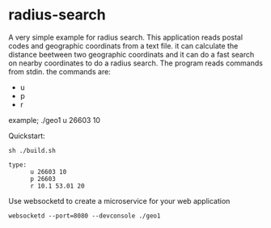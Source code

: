 # radius-search
A very simple example for radius search. 
This application reads postal codes and geographic coordinats from a text file.
it can calculate the distance beetween two geographic coordinats and it
can do a fast search on nearby coordinates to do a radius search.
The program reads commands from stdin. the commands are:

- u <postal-code> <radius-km>
- p <postal-code>
- r <lon> <lat> <radius-km>


example;
  ./geo1
   u 26603 10


Quickstart:
 
    sh ./build.sh

    type:
          u 26603 10
          p 26603
          r 10.1 53.01 20


Use websocketd to create a microservice for your web application

    websocketd --port=8080 --devconsole ./geo1

